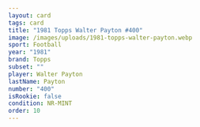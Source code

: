 ```yaml
---
layout: card
tags: card
title: "1981 Topps Walter Payton #400"
image: /images/uploads/1981-topps-walter-payton.webp
sport: Football
year: "1981"
brand: Topps
subset: ""
player: Walter Payton
lastName: Payton
number: "400"
isRookie: false
condition: NR-MINT
order: 10
---
```

